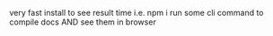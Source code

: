 very fast install to see result time
i.e. 
npm i
run some cli command to compile docs AND see them in browser

